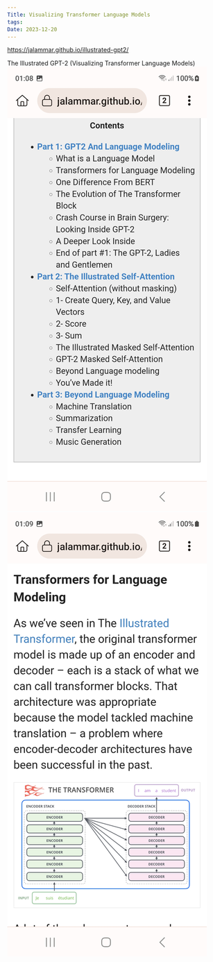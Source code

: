 ```yaml
---
Title: Visualizing Transformer Language Models
tags: 
Date: 2023-12-20
---
```

https://jalammar.github.io/illustrated-gpt2/

The Illustrated GPT-2 (Visualizing Transformer Language Models)
![](../_asset/Screenshot_20231220_010856_Kiwi%20Browser.jpg)![](../_asset/Screenshot_20231220_010915_Kiwi%20Browser.jpg)